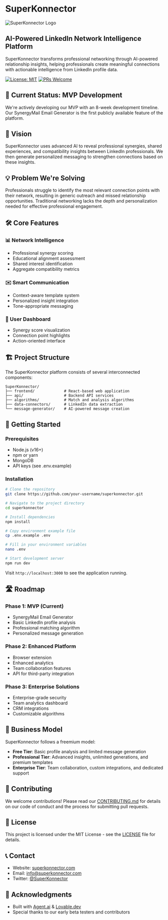 # SuperKonnector

![SuperKonnector Logo](https://via.placeholder.com/150x150)

## AI-Powered LinkedIn Network Intelligence Platform

SuperKonnector transforms professional networking through AI-powered relationship insights, helping professionals create meaningful connections with actionable intelligence from LinkedIn profile data.

[![License: MIT](https://img.shields.io/badge/License-MIT-blue.svg)](https://opensource.org/licenses/MIT)
[![PRs Welcome](https://img.shields.io/badge/PRs-welcome-brightgreen.svg)](http://makeapullrequest.com)

## 🚀 Current Status: MVP Development

We're actively developing our MVP with an 8-week development timeline. Our SynergyMail Email Generator is the first publicly available feature of the platform.

## 🌟 Vision

SuperKonnector uses advanced AI to reveal professional synergies, shared experiences, and compatibility insights between LinkedIn professionals. We then generate personalized messaging to strengthen connections based on these insights.

## 💡 Problem We're Solving

Professionals struggle to identify the most relevant connection points with their network, resulting in generic outreach and missed relationship opportunities. Traditional networking lacks the depth and personalization needed for effective professional engagement.

## 🛠️ Core Features

### 📊 Network Intelligence
- Professional synergy scoring
- Educational alignment assessment
- Shared interest identification
- Aggregate compatibility metrics

### ✉️ Smart Communication
- Context-aware template system
- Personalized insight integration
- Tone-appropriate messaging

### 📱 User Dashboard
- Synergy score visualization
- Connection point highlights
- Action-oriented interface

## 🏗️ Project Structure

The SuperKonnector platform consists of several interconnected components:

```
SuperKonnector/
├── frontend/             # React-based web application
├── api/                  # Backend API services
├── algorithms/           # Match and analysis algorithms
├── data-connectors/      # LinkedIn data extraction
└── message-generator/    # AI-powered message creation
```

## 🚀 Getting Started

### Prerequisites
- Node.js (v16+)
- npm or yarn
- MongoDB
- API keys (see .env.example)

### Installation

```bash
# Clone the repository
git clone https://github.com/your-username/superkonnector.git

# Navigate to the project directory
cd superkonnector

# Install dependencies
npm install

# Copy environment example file
cp .env.example .env

# Fill in your environment variables
nano .env

# Start development server
npm run dev
```

Visit `http://localhost:3000` to see the application running.

## 🛣️ Roadmap

### Phase 1: MVP (Current)
- SynergyMail Email Generator
- Basic LinkedIn profile analysis
- Professional matching algorithm
- Personalized message generation

### Phase 2: Enhanced Platform
- Browser extension
- Enhanced analytics
- Team collaboration features
- API for third-party integration

### Phase 3: Enterprise Solutions
- Enterprise-grade security
- Team analytics dashboard
- CRM integrations
- Customizable algorithms

## 💼 Business Model

SuperKonnector follows a freemium model:
- **Free Tier**: Basic profile analysis and limited message generation
- **Professional Tier**: Advanced insights, unlimited generations, and premium templates
- **Enterprise Tier**: Team collaboration, custom integrations, and dedicated support

## 🤝 Contributing

We welcome contributions! Please read our [CONTRIBUTING.md](CONTRIBUTING.md) for details on our code of conduct and the process for submitting pull requests.

## 📄 License

This project is licensed under the MIT License - see the [LICENSE](LICENSE) file for details.

## 📞 Contact

- Website: [superkonnector.com](https://superkonnector.com)
- Email: info@superkonnector.com
- Twitter: [@SuperKonnector](https://twitter.com/SuperKonnector)

## 🙏 Acknowledgments

- Built with [Agent.ai](https://agent.ai) & [Lovable.dev](https://lovable.dev)
- Special thanks to our early beta testers and contributors
